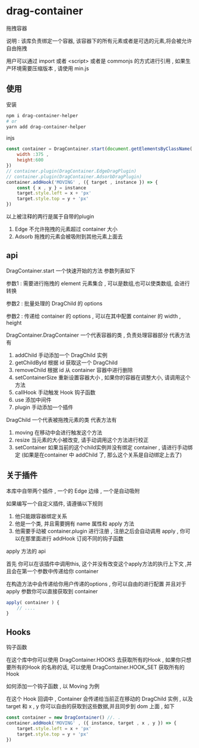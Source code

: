 # drag-container
拖拽容器

说明 : 该库负责绑定一个容器, 该容器下的所有元素或者是可选的元素,将会被允许自由拖拽

用户可以通过 import 或者 &lt;script&gt; 或者是 commonjs 的方式进行引用 , 如果生产环境需要压缩版本 , 请使用 min.js 


## 使用  
安装
```bash
npm i drag-container-helper
# or 
yarn add drag-container-helper
```

injs 
```javascript
const container = DragContainer.start(document.getElementsByClassName('block-test'),{} , {
    width :375 ,
    height:600
}) 
// container.plugin(DragContainer.EdgeDragPlugin)
// container.plugin(DragContainer.AdsorbDragPlugin)
container.addHook('MOVING' , ({ target , instance }) => {
    const { x , y } = instance
    target.style.left = x + 'px'
    target.style.top = y + 'px'
})
```


以上被注释的两行是属于自带的plugin
1. Edge 不允许拖拽的元素超过 container 大小
2. Adsorb 拖拽的元素会被吸附到其他元素上面去 


## api
DragContainer.start 一个快速开始的方法 
参数列表如下 

参数1 : 需要进行拖拽的 element 元素集合 , 可以是数组,也可以使类数组, 会进行转换 

参数2 : 批量处理的 DragChild 的 options

参数2 : 传递给 container 的 options , 可以在其中配置 container 的 width , height 

DragContainer.DragContainer  一个代表容器的类 , 负责处理容器部分 
代表方法有 
1. addChild 手动添加一个 DragChild 实例 
2. getChildById 根据 id 获取这一个 DragChild 
3. removeChild 根据 id  从 container 容器中进行删除 
4. setContainerSize 重新设置容器大小 , 如果你的容器在调整大小, 请调用这个方法 
5. callHook 手动触发 Hook 钩子函数 
6. use 添加中间件 
7. plugin  手动添加一个插件

DragChild 一个代表被拖拽元素的类 
代表方法有 
1. moving 在移动中会进行触发这个方法
2. resize 当元素的大小被改变, 请手动调用这个方法进行校正
3. setContainer 如果当前的这个child实例并没有绑定 container , 请进行手动绑定 (如果是在container 中 addChild 了, 那么这个关系是自动绑定上去了)

## 关于插件 
本库中自带两个插件 , 一个的 Edge 边缘 , 一个是自动吸附 

如果编写一个自定义插件, 请遵循以下规则 
1. 他只能跟容器绑定关系 
2. 他是一个类, 并且需要拥有 name 属性和 apply 方法  
3. 他需要手动被 container.plugin 进行注册 , 注册之后会自动调用 apply , 你可以在那里面进行 addHook 订阅不同的钩子函数

apply 方法的 api  

首先 你可以在该插件中调用this, 这个并没有改变这个apply方法的执行上下文 ,并且会在第一个参数中传递给你 container 

在构造方法中会传递给你用户传递的options , 你可以自由的进行配置 并且对于apply 参数你可以直接获取到 container  
```javascript
apply( container ) {
    // .... 
}
```

## Hooks 
钩子函数

在这个库中你可以使用 DragContainer.HOOKS 去获取所有的Hook , 如果你只想要所有的Hook 的名称的话, 可以使用 DragContainer.HOOK_SET 
获取所有的Hook 

如何添加一个钩子函数 , 以 Moving 为例 

在这个 Hook 回调中 , Container 会传递给当前正在移动的 DragChild 实例 , 以及 target 和 x , y 
你可以自由的获取到这些数据,并且同步到 dom 上面   , 如下 

```javascript
const container = new DragContainer() //. .
container.addHook('MOVING' , ({ instance, target , x , y }) => {
    target.style.left = x + 'px'
    target.style.top = y + 'px'
})
```
















